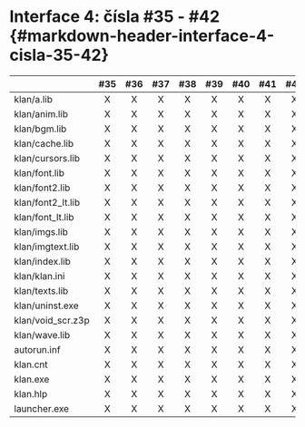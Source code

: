 # Interface 4: čísla \#35 - \#42 {#markdown-header-interface-4-cisla-35-42}

|  | \#35 | \#36 | \#37 | \#38 | \#39 | \#40 | \#41 | \#42 |
| :--- | :---: | :---: | :---: | :---: | :---: | :---: | :---: | :---: |
| klan/a.lib | X | X | X | X | X | X | X | X |
| klan/anim.lib | X | X | X | X | X | X | X | X |
| klan/bgm.lib | X | X | X | X | X | X | X | X |
| klan/cache.lib | X | X | X | X | X | X | X | X |
| klan/cursors.lib | X | X | X | X | X | X | X | X |
| klan/font.lib | X | X | X | X | X | X | X | X |
| klan/font2.lib | X | X | X | X | X | X | X | X |
| klan/font2\_lt.lib | X | X | X | X | X | X | X | X |
| klan/font\_lt.lib | X | X | X | X | X | X | X | X |
| klan/imgs.lib | X | X | X | X | X | X | X | X |
| klan/imgtext.lib | X | X | X | X | X | X | X | X |
| klan/index.lib | X | X | X | X | X | X | X | X |
| klan/klan.ini | X | X | X | X | X | X | X | X |
| klan/texts.lib | X | X | X | X | X | X | X | X |
| klan/uninst.exe | X | X | X | X | X | X | X | X |
| klan/void\_scr.z3p | X | X | X | X | X | X | X | X |
| klan/wave.lib | X | X | X | X | X | X | X | X |
| autorun.inf | X | X | X | X | X | X | X | X |
| klan.cnt | X | X | X | X | X | X | X | X |
| klan.exe | X | X | X | X | X | X | X | X |
| klan.hlp | X | X | X | X | X | X | X | X |
| launcher.exe | X | X | X | X | X | X | X | X |



